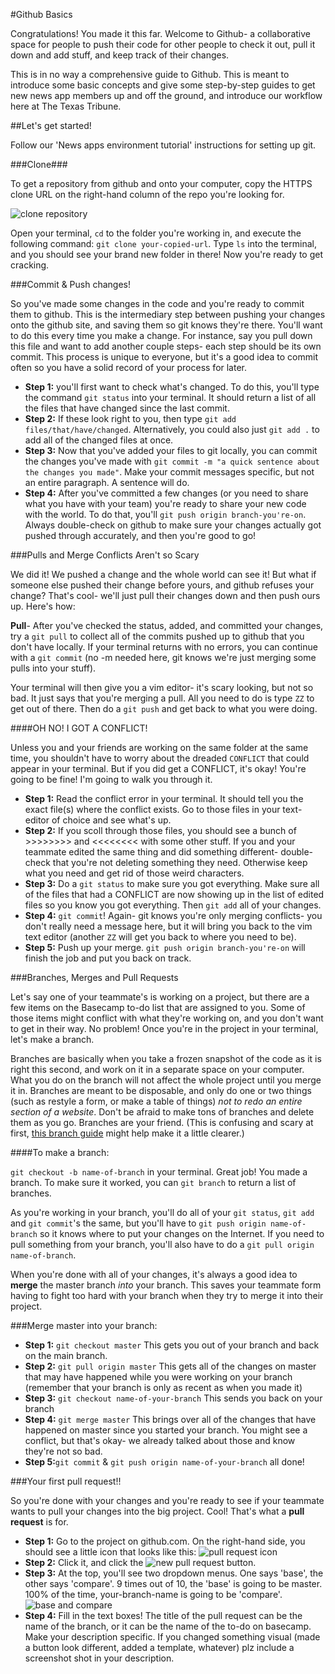 #Github Basics

Congratulations! You made it this far. Welcome to Github- a collaborative space for people to push their code for other people to check it out, pull it down and add stuff, and keep track of their changes.

This is in no way a comprehensive guide to Github. This is meant to introduce some basic concepts and give some step-by-step guides to get new news app members up and off the ground, and introduce our workflow here at The Texas Tribune. 

##Let's get started!

Follow our 'News apps environment tutorial' instructions for setting up git.

###Clone###

To get a repository from github and onto your computer, copy the HTTPS clone URL on the right-hand column of the repo you're looking for. 

![clone repository](http://i.imgur.com/ZnwYssk.png?1)

Open your terminal, `cd` to the folder you're working in, and execute the following command: `git clone your-copied-url`. Type `ls` into the terminal, and you should see your brand new folder in there! Now you're ready to get cracking.


###Commit & Push changes!

So you've made some changes in the code and you're ready to commit them to github. This is the intermediary step between pushing your changes onto the github site, and saving them so git knows they're there. You'll want to do this every time you make a change. For instance, say you pull down this file and want to add another couple steps- each step should be its own commit. This process is unique to everyone, but it's a good idea to commit often so you have a solid record of your process for later.

* **Step 1:** you'll first want to check what's changed. To do this, you'll type the command `git status` into your terminal. It should return a list of all the files that have changed since the last commit. 
* **Step 2:** If these look right to you, then type `git add files/that/have/changed`. Alternatively, you could also just `git add .` to add all of the changed files at once. 
* **Step 3:** Now that you've added your files to git locally, you can commit the changes you've made with `git commit -m "a quick sentence about the changes you made"`. Make your commit messages specific, but not an entire paragraph. A sentence will do.
* **Step 4:** After you've committed a few changes (or you need to share what you have with your team) you're ready to share your new code with the world. To do that, you'll `git push origin branch-you're-on`. Always double-check on github to make sure your changes actually got pushed through accurately, and then you're good to go!


###Pulls and Merge Conflicts Aren't so Scary

We did it! We pushed a change and the whole world can see it! But what if someone else pushed their change before yours, and github refuses your change? That's cool- we'll just pull their changes down and then push ours up. Here's how:

**Pull**- After you've checked the status, added, and committed your changes, try a `git pull` to collect all of the commits pushed up to github that you don't have locally. If your terminal returns with no errors, you can continue with a `git commit` (no -m needed here, git knows we're just merging some pulls into your stuff). 

Your terminal will then give you a vim editor- it's scary looking, but not so bad. It just says that you're merging a pull. All you need to do is type `ZZ` to get out of there. Then do a `git push` and get back to what you were doing.


####OH NO! I GOT A CONFLICT!

Unless you and your friends are working on the same folder at the same time, you shouldn't have to worry about the dreaded `CONFLICT` that could appear in your terminal. But if you did get a CONFLICT, it's okay! You're going to be fine! I'm going to walk you through it.

* **Step 1:** Read the conflict error in your terminal. It should tell you the exact file(s) where the conflict exists. Go to those files in your text-editor of choice and see what's up.
* **Step 2:** If you scoll through those files, you should see a bunch of >>>>>>>> and <<<<<<<< with some other stuff. If you and your teammate edited the same thing and did something different- double-check that you're not deleting something they need. Otherwise keep what you need and get rid of those weird characters.
* **Step 3:** Do a `git status` to make sure you got everything. Make sure all of the files that had a CONFLICT are now showing up in the list of edited files so you know you got everything. Then `git add` all of your changes.
* **Step 4:** `git commit`! Again- git knows you're only merging conflicts- you don't really need a message here, but it will bring you back to the vim text editor (another `ZZ` will get you back to where you need to be).
* **Step 5:** Push up your merge. `git push origin branch-you're-on` will finish the job and put you back on track.


###Branches, Merges and Pull Requests

Let's say one of your teammate's is working on a project, but there are a few items on the Basecamp to-do list that are assigned to you. Some of those items might conflict with what they're working on, and you don't want to get in their way. No problem! Once you're in the project in your terminal, let's make a branch. 

Branches are basically when you take a frozen snapshot of the code as it is right this second, and work on it in a separate space on your computer. What you do on the branch will not affect the whole project until you merge it in. Branches are meant to be disposable, and only do one or two things (such as restyle a form, or make a table of things) _not to redo an entire section of a website_. Don't be afraid to make tons of branches and delete them as you go. Branches are your friend. (This is confusing and scary at first, [this branch guide](http://nvie.com/posts/a-successful-git-branching-model/) might help make it a little clearer.)


####To make a branch:

`git checkout -b name-of-branch` in your terminal. Great job! You made a branch. To make sure it worked, you can `git branch` to return a list of branches.

As you're working in your branch, you'll do all of your `git status`, `git add` and `git commit`'s the same, but you'll have to `git push origin name-of-branch` so it knows where to put your changes on the Internet. If you need to pull something from your branch, you'll also have to do a `git pull origin name-of-branch`.


When you're done with all of your changes, it's always a good idea to **merge** the master branch _into_ your branch. This saves your teammate form having to fight too hard with your branch when they try to merge it into their project.


###Merge master into your branch:

* **Step 1:** `git checkout master` This gets you out of your branch and back on the main branch.
* **Step 2:** `git pull origin master` This gets all of the changes on master that may have happened while you were working on your branch (remember that your branch is only as recent as when you made it)
* **Step 3:** `git checkout name-of-your-branch` This sends you back on your branch
* **Step 4:** `git merge master` This brings over all of the changes that have happened on master since you started your branch. You might see a conflict, but that's okay- we already talked about those and know they're not so bad.
* **Step 5:**`git commit` & `git push origin name-of-your-branch` all done!


###Your first pull request!!

So you're done with your changes and you're ready to see if your teammate wants to pull your changes into the big project. Cool! That's what a **pull request** is for.

* **Step 1:** Go to the project on github.com. On the right-hand side, you should see a little icon that looks like this:
![pull request icon](http://i.imgur.com/xBlJKPF.png?1)
* **Step 2:** Click it, and click the ![new pull request](http://i.imgur.com/itaLpTX.png?1) button.
* **Step 3:** At the top, you'll see two dropdown menus. One says 'base', the other says 'compare'. 9 times out of 10, the 'base' is going to be master. 100% of the time, your-branch-name is going to be 'compare'.
![base and compare](http://i.imgur.com/4gtwcLx.png?1)
* **Step 4:** Fill in the text boxes! The title of the pull request can be the name of the branch, or it can be the name of the to-do on basecamp. Make your description specific. If you changed something visual (made a button look different, added a template, whatever) plz include a screenshot shot in your description.



